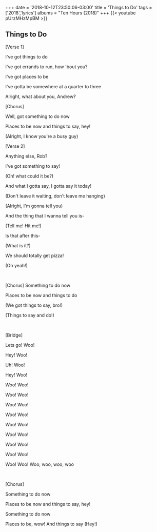 +++
date = '2018-10-12T23:50:06-03:00'
title = 'Things to Do'
tags = ['2018','lyrics']
albums = "Ten Hours (2018)"
+++
{{< youtube pUrzMHzMpBM >}}

## Things to Do


[Verse 1]

I've got things to do

I've got errands to run, how 'bout you?

I've got places to be

I've gotta be somewhere at a quarter to three

Alright, what about you, Andrew?

[Chorus]

Well, got something to do now

Places to be now and things to say, hey!

(Alright, I know you're a busy guy)

[Verse 2]

Anything else, Rob?

I've got something to say!

(Oh! what could it be?)

And what I gotta say, I gotta say it today!

(Don't leave it waiting, don't leave me hanging)

(Alright, I'm gonna tell you)

And the thing that I wanna tell you is-

(Tell me! Hit me!)

Is that after this-

(What is it?)

We should totally get pizza!

(Oh yeah!)

&nbsp;

[Chorus]
Something to do now

Places to be now and things to do

(We got things to say, bro!)

(Things to say and do!)

&nbsp;

[Bridge]

Lets go! Woo!

Hey! Woo!

Uh! Woo!

Hey! Woo!

Woo! Woo!

Woo! Woo!

Woo! Woo!

Woo! Woo!

Woo! Woo!

Woo! Woo!

Woo! Woo!

Woo! Woo!

Woo! Woo! Woo, woo, woo, woo

&nbsp;

[Chorus]

Something to do now

Places to be now and things to say, hey!

Something to do now

Places to be, wow! And things to say (Hey!)
